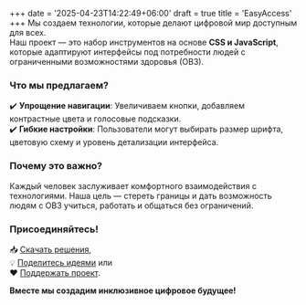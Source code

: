 +++
date = '2025-04-23T14:22:49+06:00'
draft = true
title = 'EasyAccess'
+++
Мы создаем технологии, которые делают цифровой мир доступным для всех.  
Наш проект — это набор инструментов на основе **CSS и JavaScript**, которые адаптируют интерфейсы под потребности людей с ограниченными возможностями здоровья (ОВЗ).  

### **Что мы предлагаем?**  
✔️ **Упрощение навигации**: Увеличиваем кнопки, добавляем контрастные цвета и голосовые подсказки.  
✔️ **Гибкие настройки**: Пользователи могут выбирать размер шрифта, цветовую схему и уровень детализации интерфейса.  

### **Почему это важно?**  
Каждый человек заслуживает комфортного взаимодействия с технологиями. Наша цель — стереть границы и дать возможность людям с ОВЗ учиться, работать и общаться без ограничений.  

### **Присоединяйтесь!**  
📥 [Скачать решения](/downloads),  
💡 [Поделитесь идеями](/donate) или  
❤️ [Поддержать проект](/donate).  

**Вместе мы создадим инклюзивное цифровое будущее!**  

